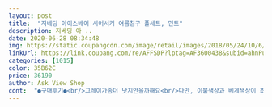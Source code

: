 ```yaml
---
layout: post 
title:  "지베딩 아이스베어 시어서커 여름침구 풀세트, 민트" 
description: 지베딩 아 ..
date: 2020-06-28 08:34:48 
img: https://static.coupangcdn.com/image/retail/images/2018/05/24/10/6/ccea6fc0-7550-41c1-948c-eb6ab31d7e63.jpg 
linkUrl: https://link.coupang.com/re/AFFSDP?lptag=AF3600438&subid=ahnPublicAsk&pageKey=94437337&itemId=292237173&vendorItemId=3718304840&traceid=V0-113-859beb79a6868333 
categories: [1015] 
color: 35B62C 
price: 36190 
author: Ask View Shop 
cont:  "●구매후기●<br/>그레이가좀더 낫지안을까해요<br/>다만, 이불색상과 베게색상이 조금 다른게 아쉽네요<br/>맘에 듭니다 아들 둥이 민트색상 2개 구매했는데 마음어 들어합니다<br/>민트보다 민트그레이가 더 나을꺼같아요<br/>베게커버도 홑겹이 아닌 누빔이어서 더 맘에드네요<br/>생각보다 민트가 연해요ㅋ 찐한게아니고  밝은데 연해서<br/>여름에도 약간 도톰한 이불을 좋아하는데 덕분에 좋은 제품 싸게 잘 샀어요 :)<br/>여름엔 시어서커가 피부에 달라 붙지도 않아서 좋은것 같아요<br/>이불 받아봤는데 튼튼하고 느낌도 좋더라고요!<br/>좋아요<br/>패드도 딱  ss사이즈고 알맞습니다<br/>후기 사진에 애들이 많아서 어른이 사도 되나 고민하다가ㅋㅋㅋ 어차피 내가 쓰는거 내가 좋아하는 디자인으로 사야지! 하고 샀습니다 ㅎㅎ<br/>" 
---
```

